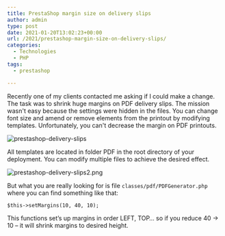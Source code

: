 ```yaml
---
title: PrestaShop margin size on delivery slips
author: admin
type: post
date: 2021-01-20T13:02:23+00:00
url: /2021/prestashop-margin-size-on-delivery-slips/
categories:
  - Technologies
  - PHP
tags:
  - prestashop

---
```

Recently one of my clients contacted me asking if I could make a change. The task was to shrink huge margins on PDF delivery slips. The mission wasn't easy because the settings were hidden in the files. You can change font size and amend or remove elements from the printout by modifying templates. Unfortunately, you can't decrease the margin on PDF printouts. 

<!--more-->

![prestashop-delivery-slips](images/2021/01/prestashop-delivery-slips.png)
  

All templates are located in folder PDF in the root directory of your deployment. You can modify multiple files to achieve the desired effect.

![prestashop-delivery-slips2.png](images/2021/01/prestashop-delivery-slips2.png)
  
But what you are really looking for is file `classes/pdf/PDFGenerator.php` where you can find something like that:
    
`$this->setMargins(10, 40, 10);`
    
This functions set&#8217;s up margins in order LEFT, TOP&#8230; so if you reduce 40 -> 10 &#8211; it will shrink margins to desired height.